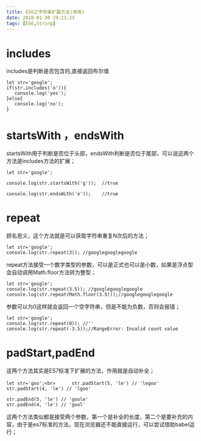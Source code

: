 ```yaml
---
title: ES6之字符串扩展方法(常用)
date: 2018-01-30 19:23:23
tags: [ES6,String]
---
```

# includes #

includes是判断是否包含的,直接返回布尔值
```
let str='google';
if(str.includes('o')){
   console.log('yes');
}else{
   console.log('no');
}
```

# startsWith ，endsWith #
startsWith用于判断是否位于头部，endsWith判断是否位于尾部，可以说这两个方法是includes方法的扩展；
```
let str='google';

console.log(str.startsWith('g'));  //true

console.log(str.endsWith('e'));    //true
```

# repeat #
顾名思义，这个方法就是可以获取字符串重复N次后的方法；
```
let str='google';
console.log(str.repeat(3)); //googlegooglegoogle
```

repeat方法接受一个数字类型的参数，可以是正式也可以是小数，如果是浮点型会自动调用Math.floor方法转为整型；
```
let str='google';
console.log(str.repeat(3.5)); //googlegooglegoogle
console.log(str.repeat(Math.floor(3.5)));//googlegooglegoogle
```

参数可以为0这样就会返回一个空字符串，但是不能为负数，否则会报错；
```
let str='google';
console.log(str.repeat(0)); //''
console.log(str.repeat(-3.5));//RangeError: Invalid count value
```

# padStart,padEnd #

这两个方法其实是ES7标准下扩展的方法，作用就是自动补全；
```
let str='goo';<br>　　　 str.padStart(5, 'le') // 'legoo'
str.padStart(4, 'le') // 'lgoo'

str.padEnd(5, 'le') // 'goole'
str.padEnd(4, 'le') // 'gool'
```
这两个方法类似都是接受两个参数，第一个是补全的长度，第二个是要补充的内容，由于是es7标准的方法，现在浏览器还不能直接运行，可以尝试借助babel运行；